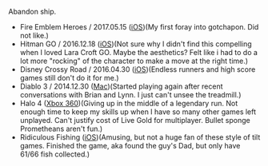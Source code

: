 Abandon ship.

- Fire Emblem Heroes / 2017.05.15 ([iOS](https://fire-emblem-heroes.com/en/sp/))(My first foray into gotchapon. Did not like.)
- Hitman GO / 2016.12.18 ([iOS](https://www.square-enix-montreal.com/hitmango))(Not sure why I didn't find this compelling when I loved Lara Croft GO. Maybe the aesthetics? Felt like i had to do a lot more "rocking" of the character to make a move at the right time.)
- Disney Crossy Road / 2016.04.30 ([iOS](http://games.disney.com/disney-crossy-road))(Endless runners and high score games still don't do it for me.)
- Diablo 3 / 2014.12.30 ([Mac](http://us.battle.net/d3/en/))(Started playing again after recent conversations with Brian and Lynn. I just can't unsee the treadmill.)
- Halo 4 ([Xbox 360](https://www.halowaypoint.com/en-us/games/halo4))(Giving up in the middle of a legendary run. Not enough time to keep my skills up when I have so many other games left unplayed. Can't justify cost of Live Gold for multiplayer. Bullet sponge Prometheans aren't fun.) 
- Ridiculous Fishing ([iOS](http://www.ridiculousfishing.com))(Amusing, but not a huge fan of these style of tilt games. Finished the game, aka found the guy's Dad, but only have 61/66 fish collected.)
